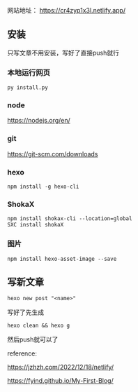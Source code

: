 

网站地址： https://cr4zyp1x3l.netlify.app/

## 安装

只写文章不用安装，写好了直接push就行

### 本地运行网页

``` shell
py install.py
```

### node

https://nodejs.org/en/

### git

https://git-scm.com/downloads

### hexo

``` shell
npm install -g hexo-cli
```

### ShokaX

``` shell
npm install shokax-cli --location=global
SXC install shokaX
```

### 图片

``` shell
npm install hexo-asset-image --save
```







## 写新文章

``` shell
hexo new post "<name>"
```

写好了先生成

``` shell
hexo clean && hexo g
```

然后push就可以了

reference:

 https://jzhzh.com/2022/12/18/netlify/

https://fyind.github.io/My-First-Blog/